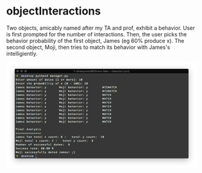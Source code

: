 # objectInteractions

Two objects, amicably named after my TA and prof, exhibit a behavior. User is first prompted for the number of interactions. Then, the user picks the behavior probability of the first object, James (eg 60% produce x). The second object, Moji, then tries to match its behavior with James's intelligiently. 

![ScreenShot](python_implementation/output.png)
